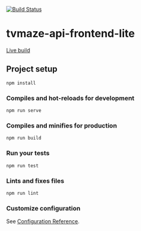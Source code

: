 [![Build Status](https://travis-ci.org/SimplyLinn/tvmaze-api-frontend-lite.svg?branch=master)](https://travis-ci.org/SimplyLinn/tvmaze-api-frontend-lite)
# tvmaze-api-frontend-lite
[Live build](https://tvmaze-lite.opposite.dev/)
## Project setup
```
npm install
```

### Compiles and hot-reloads for development
```
npm run serve
```

### Compiles and minifies for production
```
npm run build
```

### Run your tests
```
npm run test
```

### Lints and fixes files
```
npm run lint
```

### Customize configuration
See [Configuration Reference](https://cli.vuejs.org/config/).
